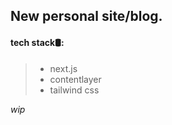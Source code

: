 ## New personal site/blog.

#### tech stack🛢️:

> - next.js
> - contentlayer
> - tailwind css

_wip_
